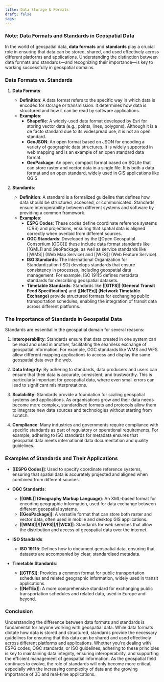 ```yaml
---
title: Data Storage & Formats
draft: false
tags:
---
```

### **Note: Data Formats and Standards in Geospatial Data**

In the world of geospatial data, **data formats** and **standards** play a crucial role in ensuring that data can be stored, shared, and used effectively across different platforms and applications. Understanding the distinction between data formats and standards—and recognizing their importance—is key to working successfully in geospatial domains.

### **Data Formats vs. Standards**

1. **Data Formats**:
   - **Definition**: A data format refers to the specific way in which data is encoded for storage or transmission. It determines how data is structured and how it can be read by software applications.
   - **Examples**:
     - **Shapefile**: A widely-used data format developed by Esri for storing vector data (e.g., points, lines, polygons). Although it is a de facto standard due to its widespread use, it is not an open standard.
     - **GeoJSON**: An open format based on JSON for encoding a variety of geographic data structures. It is widely supported in web mapping and is an example of an open standard data format.
     - **GeoPackage**: An open, compact format based on SQLite that can store raster and vector data in a single file. It is both a data format and an open standard, widely used in GIS applications like QGIS.

2. **Standards**:
   - **Definition**: A standard is a formalized guideline that defines how data should be structured, accessed, or communicated. Standards ensure interoperability between different systems and software by providing a common framework.
   - **Examples**:
     - **ESPG Codes**: These codes define coordinate reference systems (CRS) and projections, ensuring that spatial data is aligned correctly when overlaid from different sources.
     - **OGC Standards**: Developed by the [[Open Geospatial Consortium (OGC)]] these include data format standards like [[GML]] and GeoPackage, as well as service standards like [[WMS]] (Web Map Service) and [[WFS]] (Web Feature Service).
     - **ISO Standards**: The International Organization for Standardization (ISO) develops standards that ensure consistency in processes, including geospatial data management. For example, ISO 19115 defines metadata standards for describing geospatial datasets.
     - **Timetable Standards**: Standards like **[[GTFS]] (General Transit Feed Specification)** and **[[NeTEx]] (Network Timetable Exchange)** provide structured formats for exchanging public transportation schedules, enabling the integration of transit data across different platforms.

### **The Importance of Standards in Geospatial Data**

Standards are essential in the geospatial domain for several reasons:

1. **Interoperability**: Standards ensure that data created in one system can be read and used in another, facilitating the seamless exchange of geospatial information. For example, OGC standards like WMS and WFS allow different mapping applications to access and display the same geospatial data over the web.

2. **Data Integrity**: By adhering to standards, data producers and users can ensure that their data is accurate, consistent, and trustworthy. This is particularly important for geospatial data, where even small errors can lead to significant misinterpretations.

3. **Scalability**: Standards provide a foundation for scaling geospatial systems and applications. As organisations grow and their data needs become more complex, standardised formats and protocols allow them to integrate new data sources and technologies without starting from scratch.

4. **Compliance**: Many industries and governments require compliance with specific standards as part of regulatory or operational requirements. For example, adhering to ISO standards for metadata ensures that geospatial data meets international data documentation and quality guidelines.

### **Examples of Standards and Their Applications**

- **[[ESPG Codes]]**: Used to specify coordinate reference systems, ensuring that spatial data is accurately projected and aligned when combined from different sources.
  
- **OGC Standards**:
  - **[[GML]] (Geography Markup Language)**: An XML-based format for encoding geographic information, used for data exchange between different geospatial systems.
  - **[[GeoPackage]]**: A versatile format that can store both raster and vector data, often used in mobile and desktop GIS applications.
  - **[[WMS]]/[[WFS]]/[[WCS]]**: Standards for web services that allow the distribution and access of geospatial data over the internet.

- **ISO Standards**:
  - **ISO 19115**: Defines how to document geospatial data, ensuring that datasets are accompanied by clear, standardised metadata.

- **Timetable Standards**:
  - **[[GTFS]]**: Provides a common format for public transportation schedules and related geographic information, widely used in transit applications.
  - **[[NeTEx]]**: A more comprehensive standard for exchanging public transportation schedules and related data, used in Europe and beyond.

### **Conclusion**

Understanding the difference between data formats and standards is fundamental for anyone working with geospatial data. While data formats dictate how data is stored and structured, standards provide the necessary guidelines for ensuring that this data can be shared and used effectively across different platforms and applications. Whether you're dealing with ESPG codes, OGC standards, or ISO guidelines, adhering to these principles is key to maintaining data integrity, ensuring interoperability, and supporting the efficient management of geospatial information. As the geospatial field continues to evolve, the role of standards will only become more critical, especially with the increasing complexity of data and the growing importance of 3D and real-time applications. 
